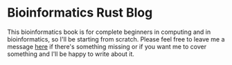 # Bioinformatics Rust Blog

This bioinformatics book is for complete beginners in computing and in bioinformatics, so I'll be starting from scratch. Please feel free to leave me a message [here](keybase.io/kana4) if there's something missing or if you want me to cover something and I'll be happy to write about it.
